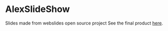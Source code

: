 # AlexSlideShow
Slides made from webslides open source project
See the final product [here](https://optimistic-wescoff-ed7c5e.netlify.app/#slide=1).

